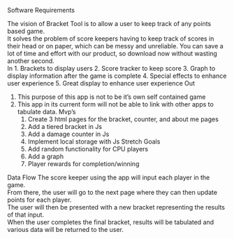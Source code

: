 Software Requirements

The vision of Bracket Tool is to allow a user to keep track of any points based game.  
It solves the problem of score keepers having to keep track of scores in their head or on paper, 
which can be messy and unreliable. You can save a lot of time and effort with our product, 
so download now without wasting another second.  
In
	1. Brackets to display users
	2. Score tracker to keep score
	3. Graph to display information after the game is complete
	4. Special effects to enhance user experience
	5. Great display to enhance user experience
Out
1. This purpose of this app is not to be it’s own self contained game
2. This app in its current form will not be able to link with other apps to tabulate data.
Mvp’s
	1. Create 3 html pages for the bracket, counter, and about me pages
	2. Add a tiered bracket in Js
	3. Add a damage counter in Js
	4. Implement local storage with Js
Stretch Goals
	1. Add random functionality for CPU players
	2. Add a graph
	3. Player rewards for completion/winning

Data Flow
	The score keeper using the app will input each player in the game.  
  From there, the user will go to the next page where they can then update points for each player.  
  The user will then be presented with a new bracket representing the results of that input.  
  When the user completes the final bracket, results will be tabulated and various data will be returned to the user.

